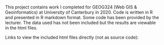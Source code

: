 This project contains work I completed for GEOG324 (Web GIS & Geoinformatics) at University of Canterbury in 2020. Code is written in R and presented in R markdown format. Some code has been provided by the lecturer. The data used has not been included but the results are viewable in the html files.

Links to view the included html files directly (not as source code):

